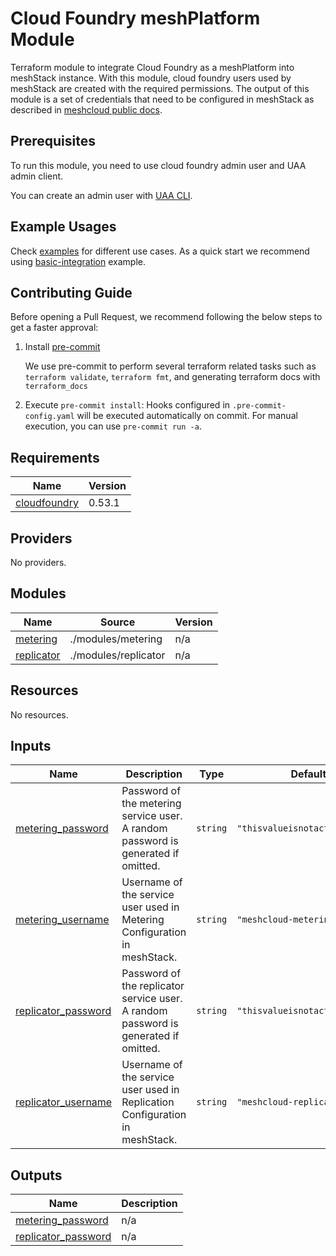 # Cloud Foundry meshPlatform Module

Terraform module to integrate Cloud Foundry as a meshPlatform into meshStack instance. With this module, cloud foundry users used by meshStack are created with the required permissions. The output of this module is a set of credentials that need to be configured in meshStack as described in [meshcloud public docs](https://docs.meshcloud.io/docs/meshstack.how-to.integrate-meshplatform.html).

## Prerequisites

To run this module, you need to use cloud foundry admin user and UAA admin client.

You can create an admin user with [UAA CLI](https://docs.cloudfoundry.org/uaa/uaa-user-management.html#creating-admin-users).

## Example Usages

Check [examples](./examples/) for different use cases. As a quick start we recommend using [basic-integration](./examples/basic-integration) example.

## Contributing Guide

Before opening a Pull Request, we recommend following the below steps to get a faster approval:

1. Install [pre-commit](https://pre-commit.com/#install)

   We use pre-commit to perform several terraform related tasks such as `terraform validate`, `terraform fmt`, and generating terraform docs with `terraform_docs`

2. Execute `pre-commit install`: Hooks configured in `.pre-commit-config.yaml` will be executed automatically on commit. For manual execution, you can use `pre-commit run -a`.

<!-- BEGIN_TF_DOCS -->
## Requirements

| Name | Version |
|------|---------|
| <a name="requirement_cloudfoundry"></a> [cloudfoundry](#requirement\_cloudfoundry) | 0.53.1 |

## Providers

No providers.

## Modules

| Name | Source | Version |
|------|--------|---------|
| <a name="module_metering"></a> [metering](#module\_metering) | ./modules/metering | n/a |
| <a name="module_replicator"></a> [replicator](#module\_replicator) | ./modules/replicator | n/a |

## Resources

No resources.

## Inputs

| Name | Description | Type | Default | Required |
|------|-------------|------|---------|:--------:|
| <a name="input_metering_password"></a> [metering\_password](#input\_metering\_password) | Password of the metering service user. A random password is generated if omitted. | `string` | `"thisvalueisnotactuallyused"` | no |
| <a name="input_metering_username"></a> [metering\_username](#input\_metering\_username) | Username of the service user used in Metering Configuration in meshStack. | `string` | `"meshcloud-metering"` | no |
| <a name="input_replicator_password"></a> [replicator\_password](#input\_replicator\_password) | Password of the replicator service user. A random password is generated if omitted. | `string` | `"thisvalueisnotactuallyused"` | no |
| <a name="input_replicator_username"></a> [replicator\_username](#input\_replicator\_username) | Username of the service user used in Replication Configuration in meshStack. | `string` | `"meshcloud-replicator"` | no |

## Outputs

| Name | Description |
|------|-------------|
| <a name="output_metering_password"></a> [metering\_password](#output\_metering\_password) | n/a |
| <a name="output_replicator_password"></a> [replicator\_password](#output\_replicator\_password) | n/a |
<!-- END_TF_DOCS -->